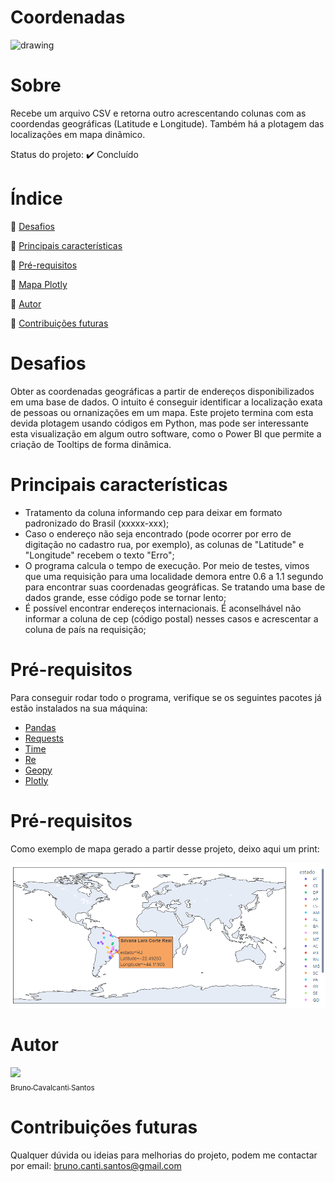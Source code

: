 # Coordenadas
<img src="https://cdn-icons-png.flaticon.com/512/2179/2179254.png" alt="drawing" width="400"/>

# Sobre
Recebe um arquivo CSV e retorna outro acrescentando colunas com as coordendas geográficas (Latitude e Longitude). Também há a plotagem das localizações em mapa dinãmico.

Status do projeto: :heavy_check_mark: Concluído

# Índice
:small_blue_diamond: [Desafios](#desafios)

:small_blue_diamond: [Principais características](#principais-características)

:small_blue_diamond: [Pré-requisitos](#pré-requisitos)

:small_blue_diamond: [Mapa Plotly](#mapa-plotly)

:small_blue_diamond: [Autor](#autor)

:small_blue_diamond: [Contribuições futuras](#contribuições-futuras)

# Desafios
Obter as coordenadas geográficas a partir de endereços disponibilizados em uma base de dados. O intuito é conseguir identificar a localização exata de pessoas ou ornanizações em um mapa. Este projeto termina com esta devida plotagem usando códigos em Python, mas pode ser interessante esta visualização em algum outro software, como o Power BI que permite a criação de Tooltips de forma dinâmica.

# Principais características
- Tratamento da coluna informando cep para deixar em formato padronizado do Brasil (xxxxx-xxx);
- Caso o endereço não seja encontrado (pode ocorrer por erro de digitação no cadastro rua, por exemplo), as colunas de "Latitude" e "Longitude" recebem o texto "Erro";
- O programa calcula o tempo de execução. Por meio de testes, vimos que uma requisição para uma localidade demora entre 0.6 a 1.1 segundo para encontrar suas coordenadas geográficas. Se tratando uma base de dados grande, esse código pode se tornar lento;
- É possível encontrar endereços internacionais. É aconselhável não informar a coluna de cep (código postal) nesses casos e acrescentar a coluna de país na requisição;

# Pré-requisitos
Para conseguir rodar todo o programa, verifique se os seguintes pacotes já estão instalados na sua máquina:

- [Pandas](https://pandas.pydata.org/)
- [Requests](https://requests.readthedocs.io/en/latest/)
- [Time](https://docs.python.org/3/library/time.html)
- [Re](https://docs.python.org/3/library/re.html)
- [Geopy](https://pypi.org/project/geopy)
- [Plotly](https://plotly.com/python)

# Pré-requisitos
Como exemplo de mapa gerado a partir desse projeto, deixo aqui um print:

<img src="Mapa.png" alt="Mapa"/>

# Autor

[<img src="https://avatars.githubusercontent.com/u/109088916?s=400&u=0128dd8ac18d3e18783c4f52c5bb89578f12311f&v=4" width=115><br><sub>Bruno Cavalcanti Santos</sub>](https://github.com/BrunoSantos14)
    
# Contribuições futuras
Qualquer dúvida ou ideias para melhorias do projeto, podem me contactar por email: bruno.canti.santos@gmail.com
